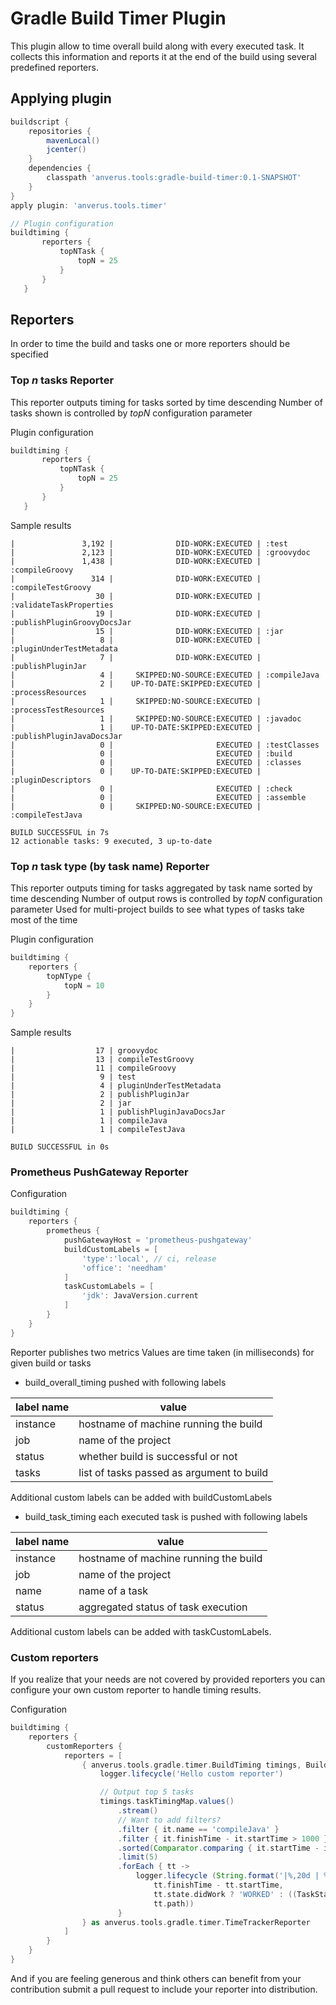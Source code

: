 # Gradle Build Timer Plugin

This plugin allow to time overall build along with every executed task. It collects this information and reports it at the end of the build using several predefined reporters.

## Applying plugin
```groovy
buildscript {
    repositories {
        mavenLocal()
        jcenter()
    }
    dependencies {
        classpath 'anverus.tools:gradle-build-timer:0.1-SNAPSHOT'
    }
}
apply plugin: 'anverus.tools.timer'

// Plugin configuration 
buildtiming {
       reporters {
           topNTask {
               topN = 25
           }
       }
   }
```

## Reporters
In order to time the build and tasks one or more reporters should be specified

### Top *n* tasks Reporter
This reporter outputs timing for tasks sorted by time descending
Number of tasks shown is controlled by *topN* configuration parameter 

Plugin configuration
```groovy
buildtiming {
       reporters {
           topNTask {
               topN = 25
           }
       }
   }
```

Sample results
```text
|               3,192 |              DID-WORK:EXECUTED | :test
|               2,123 |              DID-WORK:EXECUTED | :groovydoc
|               1,438 |              DID-WORK:EXECUTED | :compileGroovy
|                 314 |              DID-WORK:EXECUTED | :compileTestGroovy
|                  30 |              DID-WORK:EXECUTED | :validateTaskProperties
|                  19 |              DID-WORK:EXECUTED | :publishPluginGroovyDocsJar
|                  15 |              DID-WORK:EXECUTED | :jar
|                   8 |              DID-WORK:EXECUTED | :pluginUnderTestMetadata
|                   7 |              DID-WORK:EXECUTED | :publishPluginJar
|                   4 |     SKIPPED:NO-SOURCE:EXECUTED | :compileJava
|                   2 |    UP-TO-DATE:SKIPPED:EXECUTED | :processResources
|                   1 |     SKIPPED:NO-SOURCE:EXECUTED | :processTestResources
|                   1 |     SKIPPED:NO-SOURCE:EXECUTED | :javadoc
|                   1 |    UP-TO-DATE:SKIPPED:EXECUTED | :publishPluginJavaDocsJar
|                   0 |                       EXECUTED | :testClasses
|                   0 |                       EXECUTED | :build
|                   0 |                       EXECUTED | :classes
|                   0 |    UP-TO-DATE:SKIPPED:EXECUTED | :pluginDescriptors
|                   0 |                       EXECUTED | :check
|                   0 |                       EXECUTED | :assemble
|                   0 |     SKIPPED:NO-SOURCE:EXECUTED | :compileTestJava

BUILD SUCCESSFUL in 7s
12 actionable tasks: 9 executed, 3 up-to-date

``` 
### Top *n* task type (by task name) Reporter
This reporter outputs timing for tasks aggregated by task name sorted by time descending
Number of output rows is controlled by *topN* configuration parameter
Used for multi-project builds to see what types of tasks take most of the time 

Plugin configuration
```groovy
buildtiming {
    reporters {
        topNType {
            topN = 10
        }
    }
}
```
Sample results
```text
|                  17 | groovydoc
|                  13 | compileTestGroovy
|                  11 | compileGroovy
|                   9 | test
|                   4 | pluginUnderTestMetadata
|                   2 | publishPluginJar
|                   2 | jar
|                   1 | publishPluginJavaDocsJar
|                   1 | compileJava
|                   1 | compileTestJava

BUILD SUCCESSFUL in 0s

```
### Prometheus PushGateway Reporter
Configuration
```groovy
buildtiming {
    reporters {
        prometheus {
            pushGatewayHost = 'prometheus-pushgateway'
            buildCustomLabels = [
                'type':'local', // ci, release
                'office': 'needham'
            ]
            taskCustomLabels = [
                'jdk': JavaVersion.current
            ]
        }
    }
}
```
Reporter publishes two metrics
Values are time taken (in milliseconds) for given build or tasks

* build_overall_timing pushed with following labels 

label name | value
---------- | -----
instance | hostname of machine running the build
job | name of the project
status | whether build is successful or not
tasks | list of tasks passed as argument to build

Additional custom labels can be added with buildCustomLabels

* build_task_timing each executed task is pushed with following labels

label name | value
---------- | -----
instance | hostname of machine running the build
job | name of the project
name | name of a task
status | aggregated status of task execution

Additional custom labels can be added with taskCustomLabels.

### Custom reporters
If you realize that your needs are not covered by provided reporters you can configure your own custom reporter to handle timing results.

Configuration
```groovy
buildtiming {
    reporters {
        customReporters {
            reporters = [
                { anverus.tools.gradle.timer.BuildTiming timings, BuildResult result, Logger logger ->
                    logger.lifecycle('Hello custom reporter')

                    // Output top 5 tasks 
                    timings.taskTimingMap.values()
                        .stream()
                        // Want to add filters?
                        .filter { it.name == 'compileJava' }
                        .filter { it.finishTime - it.startTime > 1000 }
                        .sorted(Comparator.comparing { it.startTime - it.finishTime })
                        .limit(5)
                        .forEach { tt ->
                            logger.lifecycle (String.format('|%,20d | %10s | %s',
                                tt.finishTime - tt.startTime,
                                tt.state.didWork ? 'WORKED' : ((TaskStateInternal)tt.state).fromCache ? 'FROM-CACHE' : tt.state.upToDate ? 'UP-TO-DATE' : 'MEH',
                                tt.path))
                        }
                } as anverus.tools.gradle.timer.TimeTrackerReporter
            ]
        }
    }
}
```

And if you are feeling generous and think others can benefit from your contribution submit a pull request to include your reporter into distribution.
